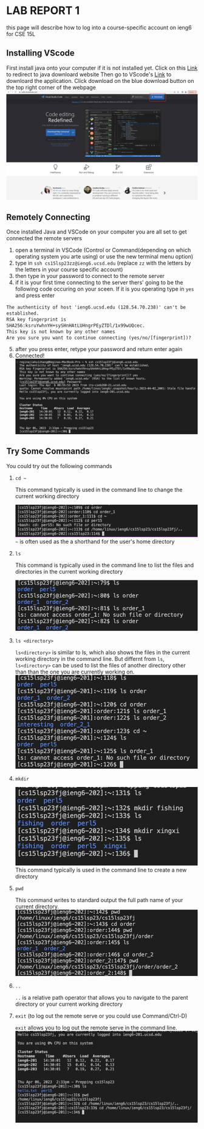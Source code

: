 # LAB REPORT 1
this page will describe how to log into a course-specific account on ieng6 for CSE 15L

## Installing VScode
  First install java onto your computer if it is not installed yet. 
    Click on this [Link](https://www.oracle.com/java/technologies/downloads/#jdk18-mac) to redirect to java downloard website
  Then go to VScode's [Link](https://code.visualstudio.com/) to downloard the application.
  Click download on the blue download button on the top right corner of the webpage
  ![Image](StepOne.png)

 ## Remotely Connecting
  Once installed Java and VSCode on your computer you are all set to get connected the remote
  servers
  1. open a terminal in VSCode (Control or Command(depending on which operating system you arte using) or use the new terminal menu option)
  2. type in `ssh cs15lsp23zz@ieng6.ucsd.edu` (replace `zz` with the letters by the letters in your course specific account)
  3. then type in your password to connect to the remote server 
  4. if it is your first time connecting to the server thers' going to be the following code occuring on your sceen. If it is you operating type in `yes` and press enter
  ```
  The authenticity of host 'ieng6.ucsd.edu (128.54.70.238)' can't be established.
  RSA key fingerprint is SHA256:ksruYwhnYH+sySHnHAtLUHngrPEyZTDl/1x99wUQcec.
  This key is not known by any other names
  Are you sure you want to continue connecting (yes/no/[fingerprint])?
  ```
  5. after you press enter, retype your password and return enter again
  6. Connected!
  ![Image](StepTwo.png)
## Try Some Commands
  You could try out the following commands
  1. `cd ~`
 
      This command typically is used in the command line to change the current working directory
      
      ![Image](cd.png)
      `~` is often used as the a shorthand for the user's home directory
  2. `ls`
  
      This command is typically used in the command line to list the files and directories in the current working directory
      
      ![Image](ls.png)
  3. `ls <directory>`
 
      `ls<directory>` is similar to ls, which also shows the files in the current working directory in the command line. But differnt from `ls`,            `ls<directory>` can be used to list the files of another directory other than than the one you are currently working on.
      ![Image](lss.png)
  4. `mkdir`

      ![Image](mkdir.png)
      This command typically is used in the command line to create a new directory
  5. `pwd`


      This command writes to standard output the full path name of your current directory.
      ![Image](pwd.png)
  6. `..`
  
      `..` is a relative path operator that allows you to navigate to the parent directory or your current working directory 
  7. `exit`  (to log out the remote serve or you could use Command/Ctrl-D)
  
      `exit` allows you to log out the remote serve in the command line.
  ![Image](StepThree.png)


